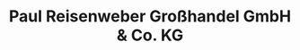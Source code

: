 ---
title: "Paul Reisenweber Großhandel GmbH & Co. KG"
url: /salz/paul-reisenweber-grosshandel-gmbh-und-co-kg/
shop: Kaffee
---